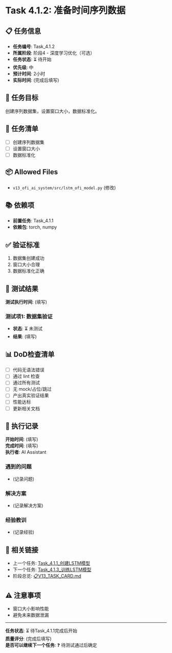 # Task 4.1.2: 准备时间序列数据

## 📋 任务信息
- **任务编号**: Task_4.1.2
- **所属阶段**: 阶段4 - 深度学习优化（可选）
- **任务状态**: ⏳ 待开始
- **优先级**: 中
- **预计时间**: 2小时
- **实际时间**: (完成后填写)

## 🎯 任务目标
创建序列数据集，设置窗口大小，数据标准化。

## 📝 任务清单
- [ ] 创建序列数据集
- [ ] 设置窗口大小
- [ ] 数据标准化

## 📦 Allowed Files
- `v13_ofi_ai_system/src/lstm_ofi_model.py` (修改)

## 📚 依赖项
- **前置任务**: Task_4.1.1
- **依赖包**: torch, numpy

## ✅ 验证标准
1. 数据集创建成功
2. 窗口大小合理
3. 数据标准化正确

## 🧪 测试结果
**测试执行时间**: (填写)

### 测试项1: 数据集验证
- **状态**: ⏳ 未测试
- **结果**: (填写)

## 📊 DoD检查清单
- [ ] 代码无语法错误
- [ ] 通过 lint 检查
- [ ] 通过所有测试
- [ ] 无 mock/占位/跳过
- [ ] 产出真实验证结果
- [ ] 性能达标
- [ ] 更新相关文档

## 📝 执行记录
**开始时间**: (填写)  
**完成时间**: (填写)  
**执行者**: AI Assistant

### 遇到的问题
- (记录问题)

### 解决方案
- (记录解决方案)

### 经验教训
- (记录经验)

## 🔗 相关链接
- 上一个任务: [Task_4.1.1_创建LSTM模型](./Task_4.1.1_创建LSTM模型.md)
- 下一个任务: [Task_4.1.3_训练LSTM模型](./Task_4.1.3_训练LSTM模型.md)
- 阶段总览: [📋V13_TASK_CARD.md](../../📋V13_TASK_CARD.md)

## ⚠️ 注意事项
- 窗口大小影响性能
- 避免未来数据泄漏

---
**任务状态**: ⏳ 待Task_4.1.1完成后开始  
**质量评分**: (完成后填写)  
**是否可以继续下一个任务**: ❓ 待测试通过后确定

